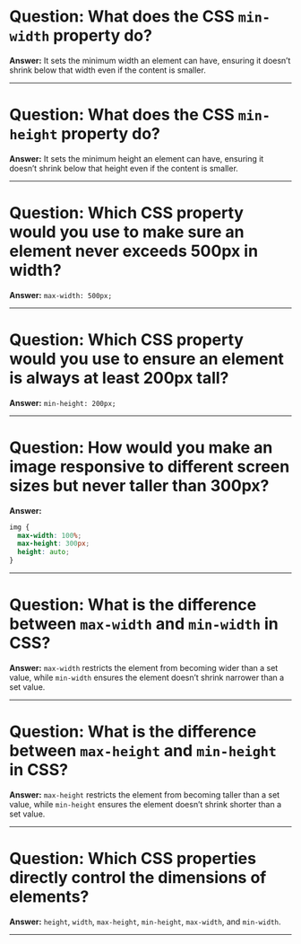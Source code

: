 # Question: What does the CSS `min-width` property do?

**Answer:** It sets the minimum width an element can have, ensuring it doesn’t shrink below that width even if the content is smaller.

---

# Question: What does the CSS `min-height` property do?

**Answer:** It sets the minimum height an element can have, ensuring it doesn’t shrink below that height even if the content is smaller.

---

# Question: Which CSS property would you use to make sure an element never exceeds 500px in width?

**Answer:** `max-width: 500px;`

---

# Question: Which CSS property would you use to ensure an element is always at least 200px tall?

**Answer:** `min-height: 200px;`

---

# Question: How would you make an image responsive to different screen sizes but never taller than 300px?

**Answer:**

```css
img {
  max-width: 100%;
  max-height: 300px;
  height: auto;
}
```

---

# Question: What is the difference between `max-width` and `min-width` in CSS?

**Answer:** `max-width` restricts the element from becoming wider than a set value, while `min-width` ensures the element doesn’t shrink narrower than a set value.

---

# Question: What is the difference between `max-height` and `min-height` in CSS?

**Answer:** `max-height` restricts the element from becoming taller than a set value, while `min-height` ensures the element doesn’t shrink shorter than a set value.

---

# Question: Which CSS properties directly control the dimensions of elements?

**Answer:** `height`, `width`, `max-height`, `min-height`, `max-width`, and `min-width`.

---

